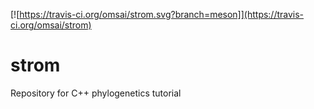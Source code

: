 [![https://travis-ci.org/omsai/strom.svg?branch=meson]](https://travis-ci.org/omsai/strom)

# strom
Repository for C++ phylogenetics tutorial
